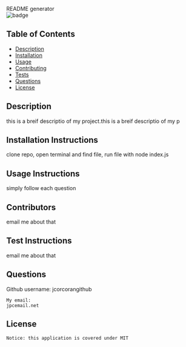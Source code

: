 README generator  
![badge](https://img.shields.io/badge/license-MIT-brightgreen)
  
  ## Table of Contents
  * [Description](#description)
  * [Installation](#installation-instructions)
  * [Usage](#usage-instructions)
  * [Contributing](#contributors)
  * [Tests](#test-instructions)
  * [Questions](#questions)
  * [License](#license)
  
  ## Description
  this is a breif descriptio of my project.this is a breif descriptio of my p
  
  ## Installation Instructions
  clone repo, open terminal and find file, run file with node index.js
  
  ## Usage Instructions
  simply follow each question 
  
  ## Contributors
  email me about that
  
  ## Test Instructions
  email me about that
  
  ## Questions
  Github username: jcorcorangithub
  
    My email:
    jpcemail.net

  ## License    
    Notice: this application is covered under MIT 
  
  